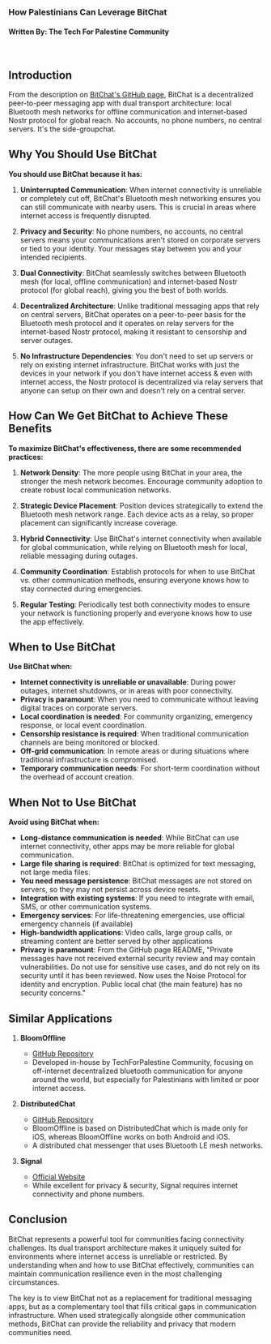### How Palestinians Can Leverage BitChat
#### Written By: The Tech For Palestine Community

<br/>

## Introduction

From the description on [BitChat's GitHub page](https://github.com/permissionlesstech/bitchat), BitChat is a decentralized peer-to-peer messaging app with dual transport architecture: local Bluetooth mesh networks for offline communication and internet-based Nostr protocol for global reach. No accounts, no phone numbers, no central servers. It's the side-groupchat.

## Why You Should Use BitChat

**You should use BitChat because it has:**

1. **Uninterrupted Communication**: When internet connectivity is unreliable or completely cut off, BitChat's Bluetooth mesh networking ensures you can still communicate with nearby users. This is crucial in areas where internet access is frequently disrupted.

2. **Privacy and Security**: No phone numbers, no accounts, no central servers means your communications aren't stored on corporate servers or tied to your identity. Your messages stay between you and your intended recipients.

3. **Dual Connectivity**: BitChat seamlessly switches between Bluetooth mesh (for local, offline communication) and internet-based Nostr protocol (for global reach), giving you the best of both worlds.

4. **Decentralized Architecture**: Unlike traditional messaging apps that rely on central servers, BitChat operates on a peer-to-peer basis for the Bluetooth mesh protocol and it operates on relay servers for the internet-based Nostr protocol, making it resistant to censorship and server outages.

5. **No Infrastructure Dependencies**: You don't need to set up servers or rely on existing internet infrastructure. BitChat works with just the devices in your network if you don't have internet access & even with internet access, the Nostr protocol is decentralized via relay servers that anyone can setup on their own and doesn't rely on a central server.

## How Can We Get BitChat to Achieve These Benefits

**To maximize BitChat's effectiveness, there are some recommended practices:**

1. **Network Density**: The more people using BitChat in your area, the stronger the mesh network becomes. Encourage community adoption to create robust local communication networks.

2. **Strategic Device Placement**: Position devices strategically to extend the Bluetooth mesh network range. Each device acts as a relay, so proper placement can significantly increase coverage.

3. **Hybrid Connectivity**: Use BitChat's internet connectivity when available for global communication, while relying on Bluetooth mesh for local, reliable messaging during outages.

4. **Community Coordination**: Establish protocols for when to use BitChat vs. other communication methods, ensuring everyone knows how to stay connected during emergencies.

5. **Regular Testing**: Periodically test both connectivity modes to ensure your network is functioning properly and everyone knows how to use the app effectively.

## When to Use BitChat

**Use BitChat when:**

- **Internet connectivity is unreliable or unavailable**: During power outages, internet shutdowns, or in areas with poor connectivity.
- **Privacy is paramount**: When you need to communicate without leaving digital traces on corporate servers.
- **Local coordination is needed**: For community organizing, emergency response, or local event coordination.
- **Censorship resistance is required**: When traditional communication channels are being monitored or blocked.
- **Off-grid communication**: In remote areas or during situations where traditional infrastructure is compromised.
- **Temporary communication needs**: For short-term coordination without the overhead of account creation.

## When Not to Use BitChat

**Avoid using BitChat when:**

- **Long-distance communication is needed**: While BitChat can use internet connectivity, other apps may be more reliable for global communication.
- **Large file sharing is required**: BitChat is optimized for text messaging, not large media files.
- **You need message persistence**: BitChat messages are not stored on servers, so they may not persist across device resets.
- **Integration with existing systems**: If you need to integrate with email, SMS, or other communication systems.
- **Emergency services**: For life-threatening emergencies, use official emergency channels (if available)
- **High-bandwidth applications**: Video calls, large group calls, or streaming content are better served by other applications
- **Privacy is paramount**: From the GitHub page README, "Private messages have not received external security review and may contain vulnerabilities. Do not use for sensitive use cases, and do not rely on its security until it has been reviewed. Now uses the Noise Protocol for identity and encryption. Public local chat (the main feature) has no security concerns."

## Similar Applications

1. **BloomOffline**
   - [GitHub Repository](https://github.com/bloomoffline/Android)
   - Developed in-house by TechForPalestine Community, focusing on off-internet decentralized bluetooth communication for anyone around the world, but especially for Palestinians with limited or poor internet access.

2. **DistributedChat**
   - [GitHub Repository](https://github.com/fwcd/distributed-chat)
   - BloomOffline is based on DistributedChat which is made only for iOS, whereas BloomOffline works on both Android and iOS.
   - A distributed chat messenger that uses Bluetooth LE mesh networks.

3. **Signal**
   - [Official Website](https://signal.org)
   - While excellent for privacy & security, Signal requires internet connectivity and phone numbers.

## Conclusion

BitChat represents a powerful tool for communities facing connectivity challenges. Its dual transport architecture makes it uniquely suited for environments where internet access is unreliable or restricted. By understanding when and how to use BitChat effectively, communities can maintain communication resilience even in the most challenging circumstances.

The key is to view BitChat not as a replacement for traditional messaging apps, but as a complementary tool that fills critical gaps in communication infrastructure. When used strategically alongside other communication methods, BitChat can provide the reliability and privacy that modern communities need.

